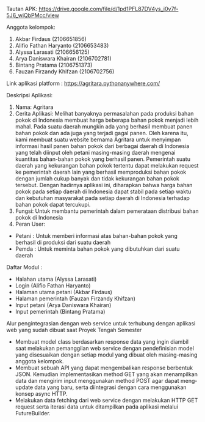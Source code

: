 Tautan APK: https://drive.google.com/file/d/1pd1PFL87DV4ys_i0v7f-5J6_wiQbPMcc/view

Anggota kelompok:
1. Akbar Firdaus (2106651856)
2. Alifio Fathan Haryanto (2106653483)
3. Alyssa Larasati (2106656125)
4. Arya Daniswara Khairan (2106702781)
5. Bintang Pratama (2106751373)
6. Fauzan Firzandy Khifzan (2106702756)

Link aplikasi platform : https://agritara.pythonanywhere.com/  

Deskripsi Aplikasi: 
1. Nama: 
Agritara
2. Cerita Aplikasi: 
Melihat banyaknya permasalahan pada produksi bahan pokok di Indonesia membuat harga beberapa bahan pokok menjadi lebih mahal. Pada suatu daerah mungkin ada yang berhasil membuat panen bahan pokok dan ada juga yang terjadi gagal panen. Oleh karena itu, kami membuat suatu website bernama Agritara untuk menyimpan informasi hasil panen bahan pokok dari berbagai daerah di Indonesia yang telah diinput oleh petani masing-masing daerah mengenai kuantitas bahan-bahan pokok yang berhasil panen. Pemerintah suatu daerah yang kekurangan bahan pokok tertentu dapat melakukan request ke pemerintah daerah lain yang berhasil memproduksi bahan pokok dengan jumlah cukup banyak dan tidak kekurangan bahan pokok tersebut. Dengan hadirnya aplikasi ini, diharapkan bahwa harga bahan pokok pada setiap daerah di Indonesia dapat stabil pada setiap waktu dan kebutuhan masyarakat pada setiap daerah di Indonesia terhadap bahan pokok dapat tercukupi.
3. Fungsi: 
Untuk membantu pemerintah dalam pemerataan distribusi bahan pokok di Indonesia
4. Peran User: 
 - Petani : Untuk memberi informasi atas bahan-bahan pokok yang berhasil di produksi dari suatu daerah
 - Pemda : Untuk meminta bahan pokok yang dibutuhkan dari suatu daerah

Daftar Modul :
  - Halahan utama (Alyssa Larasati)
  - Login (Alifio Fathan Haryanto)
  - Halaman utama petani (Akbar Firdaus)
  - Halaman pemerintah (Fauzan Firzandy Khifzan)
  - Input petani (Arya Daniswara Khairan)
  - Input pemerintah (Bintang Pratama)
  
Alur pengintegrasian dengan web service untuk terhubung dengan aplikasi web yang sudah dibuat saat Proyek Tengah Semester
- Membuat model class berdasarkan response data yang ingin diambil saat melakukan pemanggilan web service dengan pendefinisian model yang disesuaikan dengan setiap modul yang dibuat oleh masing-masing anggota kelompok.
- Membuat sebuah API yang dapat mengembalikan response berbentuk JSON. Kemudian implementasikan method GET yang akan menampilkan data dan mengirim input menggunakan method POST agar dapat meng-update data yang baru, serta diintegrasi dengan cara menggunakan konsep async HTTP.
- Melakukan data fetching dari web service dengan melakukan HTTP GET request serta iterasi data untuk ditampilkan pada aplikasi melalui FutureBuilder. 

